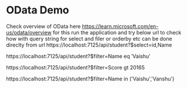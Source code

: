 # OData Demo
Check overview of OData here 
https://learn.microsoft.com/en-us/odata/overview
for this run the application and try below url to check how with query string for select and filer or  orderby etc can be done direclty from url
https://localhost:7125/api/student?$select=id,Name

https://localhost:7125/api/student?$filter=Name eq ’Vaishu'

https://localhost:7125/api/student?$filter=Score gt 20165

https://localhost:7125/api/student?$filter=Name in ('Vaishu','Vanshu')
